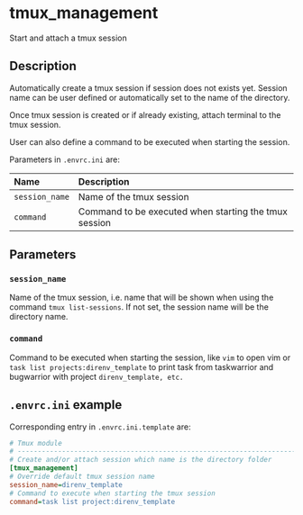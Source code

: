 # tmux_management
Start and attach a tmux session

## Description

Automatically create a tmux session if session does not exists yet. Session
name can be user defined or automatically set to the name of the directory.

Once tmux session is created or if already existing, attach terminal to the
tmux session.

User can also define a command to be executed when starting the session.

Parameters in `.envrc.ini` are:

| Name           | Description                                           |
| :------------- | :---------------------------------------------------- |
| `session_name` | Name of the tmux session                              |
| `command`      | Command to be executed when starting the tmux session |

## Parameters

### `session_name`

Name of the tmux session, i.e. name that will be shown when using the
command `tmux list-sessions`. If not set, the session name will be the directory
name.

### `command`

Command to be executed when starting the session, like `vim` to open vim or
`task list projects:direnv_template` to print task from taskwarrior and
bugwarrior with project `direnv_template, etc.`

## `.envrc.ini` example

Corresponding entry in `.envrc.ini.template` are:

```ini
# Tmux module
# ------------------------------------------------------------------------------
# Create and/or attach session which name is the directory folder
[tmux_management]
# Override default tmux session name
session_name=direnv_template
# Command to execute when starting the tmux session
command=task list project:direnv_template
```
